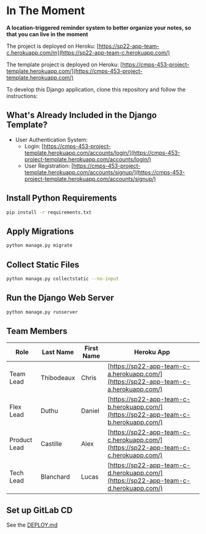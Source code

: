 # In The Moment

**A location-triggered reminder system to better organize your notes, so that you can live in the moment**

The project is deployed on Heroku: [https://sp22-app-team-c.herokuapp.com/m](https://sp22-app-team-c.herokuapp.com/)

The template project is deployed on Heroku: [https://cmps-453-project-template.herokuapp.com/](https://cmps-453-project-template.herokuapp.com/)

To develop this Django application, clone this repository and follow the instructions:

## What's Already Included in the Django Template?
* User Authentication System:
    * Login: [https://cmps-453-project-template.herokuapp.com/accounts/login/](https://cmps-453-project-template.herokuapp.com/accounts/login/)
    * User Registration: [https://cmps-453-project-template.herokuapp.com/accounts/signup/](https://cmps-453-project-template.herokuapp.com/accounts/signup/)

## Install Python Requirements

```bash
pip install -r requirements.txt
```

## Apply Migrations

```bash
python manage.py migrate
```

## Collect Static Files

```bash
python manage.py collectstatic --no-input
```

## Run the Django Web Server

```bash
python manage.py runserver
```

## Team Members

| Role | Last Name | First Name | Heroku App |
| ---- | --------- |  --------- | -----------|
| Team Lead | Thibodeaux | Chris  | [https://sp22-app-team-c-a.herokuapp.com/](https://sp22-app-team-c-a.herokuapp.com/) |
| Flex Lead | Duthu | Daniel  | [https://sp22-app-team-c-b.herokuapp.com/](https://sp22-app-team-c-b.herokuapp.com/) |
| Product Lead | Castille | Alex  | [https://sp22-app-team-c-c.herokuapp.com/](https://sp22-app-team-c-c.herokuapp.com/) |
| Tech Lead | Blanchard | Lucas  | [https://sp22-app-team-c-d.herokuapp.com/](https://sp22-app-team-c-d.herokuapp.com/) |

## Set up GitLab CD
See the [DEPLOY.md](DEPLOY.md)
